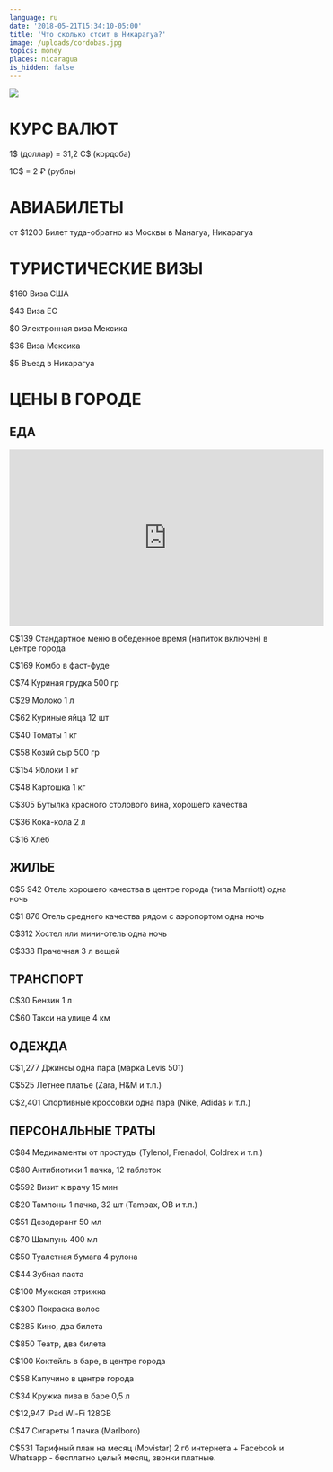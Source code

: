 ```yaml
---
language: ru
date: '2018-05-21T15:34:10-05:00'
title: 'Что сколько стоит в Никарагуа?'
image: /uploads/cordobas.jpg
topics: money
places: nicaragua
is_hidden: false
---
```

![](/uploads/cordobas.jpg)

# КУРС ВАЛЮТ

1$ (доллар) = 31,2 C$ (кордоба)

1C$ = 2 ₽ (рубль)

# АВИАБИЛЕТЫ

от $1200 Билет туда-обратно из Москвы в Манагуа, Никарагуа

# ТУРИСТИЧЕСКИЕ ВИЗЫ

$160 Виза США

$43 Виза ЕС

$0 Электронная виза Мексика

$36 Виза Мексика

$5 Въезд в Никарагуа

# ЦЕНЫ В ГОРОДЕ

## ЕДА

<iframe width="560" height="315" src="https://www.youtube.com/embed/IrUbAWfkkpk" frameborder="0" allow="autoplay; encrypted-media" allowfullscreen></iframe>

C$139 Стандартное меню в обеденное время (напиток включен) в центре города

C$169 Комбо в фаст-фуде

C$74 Куриная грудка 500 гр

C$29 Молоко 1 л

C$62 Куриные яйца 12 шт

C$40 Томаты 1 кг

C$58 Козий сыр 500 гр

C$154 Яблоки 1 кг

C$48 Картошка 1 кг

C$305 Бутылка красного столового вина, хорошего качества

C$36 Кока-кола 2 л

C$16 Хлеб

## ЖИЛЬЕ 

C$5 942 Отель хорошего качества в центре города (типа Marriott) одна ночь

C$1 876 Отель среднего качества рядом с аэропортом одна ночь

C$312 Хостел или мини-отель одна ночь

C$338 Прачечная 3 л вещей

## ТРАНСПОРТ

C$30 Бензин 1 л

C$60 Такси на улице 4 км

## ОДЕЖДА

C$1,277 Джинсы одна пара (марка Levis 501)

C$525 Летнее платье (Zara, H&M и т.п.)

C$2,401  Спортивные кроссовки одна пара (Nike, Adidas и т.п.)

## ПЕРСОНАЛЬНЫЕ ТРАТЫ

C$84 Медикаменты от простуды (Tylenol, Frenadol, Coldrex и т.п.)

C$80 Антибиотики 1 пачка, 12 таблеток

C$592 Визит к врачу 15 мин

C$20 Тампоны 1 пачка, 32 шт (Tampax, OB и т.п.)

C$51 Дезодорант 50 мл

C$70 Шампунь 400 мл

C$50 Туалетная бумага 4 рулона

C$44 Зубная паста

C$100 Мужская стрижка

C$300 Покраска волос

C$285 Кино, два билета

C$850 Театр, два билета

C$100 Коктейль в баре, в центре города

C$58 Капучино в центре города

C$34 Кружка пива в баре 0,5 л

C$12,947  iPad Wi-Fi 128GB

C$47 Сигареты 1 пачка (Marlboro)

C$531 Тарифный план на месяц (Movistar) 2 гб интернета + Facebook и Whatsapp - бесплатно целый месяц, звонки платные.
